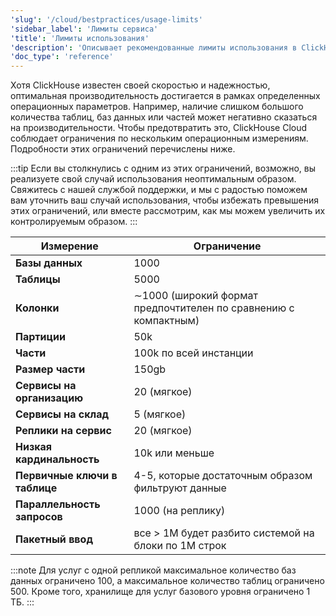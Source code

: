 ```yaml
---
'slug': '/cloud/bestpractices/usage-limits'
'sidebar_label': 'Лимиты сервиса'
'title': 'Лимиты использования'
'description': 'Описывает рекомендованные лимиты использования в ClickHouse Cloud'
'doc_type': 'reference'
---
```


Хотя ClickHouse известен своей скоростью и надежностью, оптимальная производительность достигается в рамках определенных операционных параметров. Например, наличие слишком большого количества таблиц, баз данных или частей может негативно сказаться на производительности. Чтобы предотвратить это, ClickHouse Cloud соблюдает ограничения по нескольким операционным измерениям. Подробности этих ограничений перечислены ниже.

:::tip
Если вы столкнулись с одним из этих ограничений, возможно, вы реализуете свой случай использования неоптимальным образом. Свяжитесь с нашей службой поддержки, и мы с радостью поможем вам уточнить ваш случай использования, чтобы избежать превышения этих ограничений, или вместе рассмотрим, как мы можем увеличить их контролируемым образом. 
:::

| Измерение                    | Ограничение                                               |
|------------------------------|----------------------------------------------------------|
| **Базы данных**              | 1000                                                     |
| **Таблицы**                  | 5000                                                     |
| **Колонки**                  | ∼1000 (широкий формат предпочтителен по сравнению с компактным) |
| **Партиции**                 | 50k                                                      |
| **Части**                    | 100k по всей инстанции                                   |
| **Размер части**             | 150gb                                                    |
| **Сервисы на организацию**   | 20 (мягкое)                                             |
| **Сервисы на склад**         | 5 (мягкое)                                              |
| **Реплики на сервис**        | 20 (мягкое)                                             |  
| **Низкая кардинальность**    | 10k или меньше                                          |
| **Первичные ключи в таблице**| 4-5, которые достаточным образом фильтруют данные      |
| **Параллельность запросов**  | 1000 (на реплику)                                       |
| **Пакетный ввод**            | все > 1M будет разбито системой на блоки по 1M строк   |

:::note
Для услуг с одной репликой максимальное количество баз данных ограничено 100, а максимальное количество таблиц ограничено 500. Кроме того, хранилище для услуг базового уровня ограничено 1 ТБ.
:::
